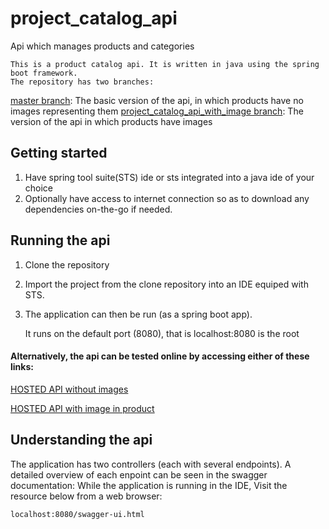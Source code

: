# project_catalog_api

Api which manages products and categories

	This is a product catalog api. It is written in java using the spring boot framework.
	The repository has two branches:
[master branch](https://github.com/achilep/project_catalog_api): The basic version of the api, in which products have no images 
	representing them
[project_catalog_api_with_image branch](https://github.com/achilep/project_catalog_api/tree/project_catalog_api_with_image): The version of the api in which products 
	have images
	
## Getting started
1.  Have spring tool suite(STS) ide or sts integrated into a java ide of your choice
2.	Optionally have access to internet connection so as to download any dependencies on-the-go if needed.

## Running the api

1.	Clone the repository
2.  Import the project from the clone repository into an IDE equiped with STS.
3.	The application can then be run (as a spring boot app).

	
	It runs on the default port (8080), that is localhost:8080 is the root
	
#### Alternatively, the api can be tested online by accessing either of these links:

[HOSTED API without images](https://sheltered-falls-45349.herokuapp.com/swagger-ui.html)

[HOSTED API with image in product](https://shielded-crag-51074.herokuapp.com/swagger-ui.html)

## Understanding the api

	
The application has two controllers (each with several endpoints). 
A detailed overview of each enpoint can be seen in the swagger documentation: 
While the application is running in the IDE, Visit the resource below from a web browser:

	localhost:8080/swagger-ui.html

